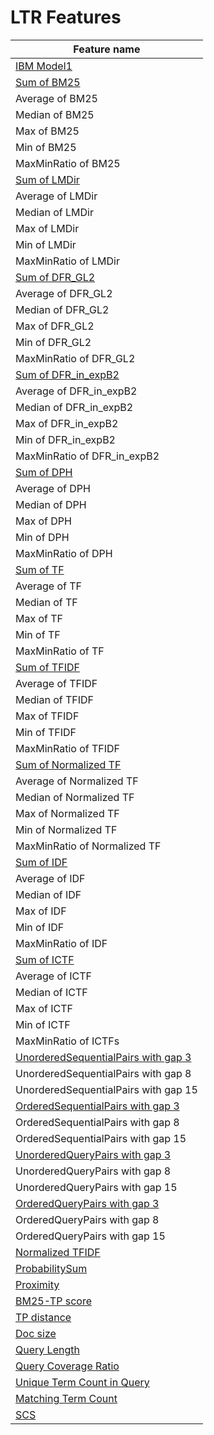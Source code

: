 # LTR Features
|Feature name                                    |
|-------------------------------------------------|
|[IBM Model1](../src/main/java/io/anserini/ltr/feature/IBMModel1.java)      
|[Sum of BM25](../src/main/java/io/anserini/ltr/feature/BM25Stat.java)
|Average of BM25
|Median of BM25
|Max of BM25 
|Min of BM25 
|MaxMinRatio of BM25 
|[Sum of LMDir](../src/main/java/io/anserini/ltr/feature/LMDirStat.java)  
|Average of LMDir 
|Median of LMDir 
|Max of LMDir 
|Min of LMDir 
|MaxMinRatio of LMDir
| [Sum of DFR\_GL2](../src/main/java/io/anserini/ltr/feature/DfrGl2Stat.java)  
| Average of DFR\_GL2 
| Median of DFR\_GL2 
| Max of DFR\_GL2 
| Min of DFR\_GL2 
| MaxMinRatio of DFR\_GL2 
| [Sum of DFR\_in\_expB2](../src/main/java/io/anserini/ltr/feature/DfrInExpB2Stat.java)
| Average of DFR\_in\_expB2 
| Median of DFR\_in\_expB2 
| Max of DFR\_in\_expB2 
| Min of DFR\_in\_expB2 
| MaxMinRatio of DFR\_in\_expB2 
| [Sum of DPH](../src/main/java/io/anserini/ltr/feature/DphStat.java)
| Average of DPH 
| Median of DPH 
| Max of DPH 
| Min of DPH 
| MaxMinRatio of DPH 
| [Sum of TF](../src/main/java/io/anserini/ltr/feature/TfStat.java)  
| Average of TF 
| Median of TF 
| Max of TF 
| Min of TF 
| MaxMinRatio of TF 
| [Sum of TFIDF](../src/main/java/io/anserini/ltr/feature/TfIdfStat.java)  
| Average of TFIDF 
| Median of TFIDF 
| Max of TFIDF 
| Min of TFIDF 
| MaxMinRatio of TFIDF 
| [Sum of Normalized TF](../src/main/java/io/anserini/ltr/feature/NormalizedTfStat.java)  
| Average of Normalized TF 
| Median of Normalized TF 
| Max of Normalized TF 
| Min of Normalized TF 
| MaxMinRatio of Normalized TF 
| [Sum of IDF](../src/main/java/io/anserini/ltr/feature/IdfStat.java)  
| Average of IDF 
| Median of IDF 
| Max of IDF 
| Min of IDF 
| MaxMinRatio of IDF 
| [Sum of ICTF](../src/main/java/io/anserini/ltr/feature/IcTfStat.java)  
| Average of ICTF 
| Median of ICTF 
| Max of ICTF 
| Min of ICTF 
| MaxMinRatio of ICTFs 
| [UnorderedSequentialPairs with gap 3](../src/main/java/io/anserini/ltr/feature/UnorderedSequentialPairs.java) 
| UnorderedSequentialPairs with gap 8
| UnorderedSequentialPairs with gap 15
| [OrderedSequentialPairs with gap 3](../src/main/java/io/anserini/ltr/feature/OrderedSequentialPairs.java)
| OrderedSequentialPairs with gap 8
| OrderedSequentialPairs with gap 15
| [UnorderedQueryPairs with gap 3](../src/main/java/io/anserini/ltr/feature/UnorderedQueryPairs.java)
| UnorderedQueryPairs with gap 8
| UnorderedQueryPairs with gap 15
| [OrderedQueryPairs with gap 3](../src/main/java/io/anserini/ltr/feature/OrderedQueryPairs.java)
| OrderedQueryPairs with gap 8
| OrderedQueryPairs with gap 15
| [Normalized TFIDF](../src/main/java/io/anserini/ltr/feature/NormalizedTfIdf.java) 
| [ProbabilitySum](../src/main/java/io/anserini/ltr/feature/ProbalitySum.java) 
| [Proximity](../src/main/java/io/anserini/ltr/feature/Proximity.java) 
| [BM25-TP score](../src/main/java/io/anserini/ltr/feature/TpScore.java)
| [TP distance](../src/main/java/io/anserini/ltr/feature/TpDist.java)  
| [Doc size](../src/main/java/io/anserini/ltr/feature/DocSize.java)
| [Query Length](../src/main/java/io/anserini/ltr/feature/QueryLength.java)  
| [Query Coverage Ratio](../src/main/java/io/anserini/ltr/feature/QueryCoverageRatio.java)  
| [Unique Term Count in Query](../src/main/java/io/anserini/ltr/feature/UniqueTermCount.java) 
| [Matching Term Count](../src/main/java/io/anserini/ltr/feature/MatchingTermCount.java) 
| [SCS](../src/main/java/io/anserini/ltr/feature/SCS.java) 